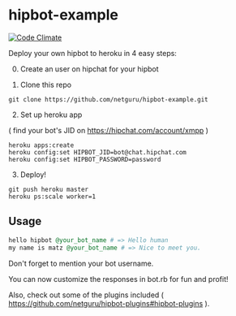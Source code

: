 # hipbot-example

[![Code Climate](https://codeclimate.com/github/netguru/hipbot-example.png)](https://codeclimate.com/github/netguru/hipbot-example)

Deploy your own hipbot to heroku in 4 easy steps:

0) Create an user on hipchat for your hipbot

1) Clone this repo

```
git clone https://github.com/netguru/hipbot-example.git
```

2) Set up heroku app

( find your bot's JID on https://hipchat.com/account/xmpp )

```
heroku apps:create
heroku config:set HIPBOT_JID=bot@chat.hipchat.com
heroku config:set HIPBOT_PASSWORD=password
```

3) Deploy!

```
git push heroku master
heroku ps:scale worker=1
```

## Usage

```ruby
hello hipbot @your_bot_name # => Hello human
my name is matz @your_bot_name # => Nice to meet you.
```

Don't forget to mention your bot username.

You can now customize the responses in bot.rb for fun and profit!

Also, check out some of the plugins included ( https://github.com/netguru/hipbot-plugins#hipbot-plugins ).
